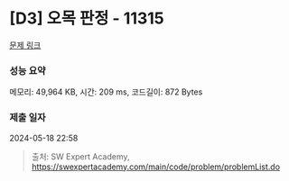 # [D3] 오목 판정 - 11315 

[문제 링크](https://swexpertacademy.com/main/code/problem/problemDetail.do?contestProbId=AXaSUPYqPYMDFASQ) 

### 성능 요약

메모리: 49,964 KB, 시간: 209 ms, 코드길이: 872 Bytes

### 제출 일자

2024-05-18 22:58



> 출처: SW Expert Academy, https://swexpertacademy.com/main/code/problem/problemList.do